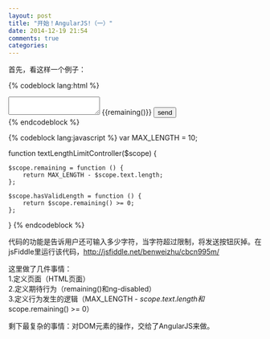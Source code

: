 ```yaml
---
layout: post
title: "开始！AngularJS!（一）"
date: 2014-12-19 21:54
comments: true
categories: 
---
```

首先，看这样一个例子：

{% codeblock lang:html %}
<body ng-app>
    <div ng-controller="textLengthLimitController">
        <textarea ng-model="text"></textarea> <span>{{remaining()}}</span>
        <input type="button" ng-disabled="!hasValidLength()" value="send" />
    </div>
</body>
{% endcodeblock %}

{% codeblock lang:javascript %}
var MAX_LENGTH = 10;

function textLengthLimitController($scope) {

    $scope.remaining = function () {
        return MAX_LENGTH - $scope.text.length;
    };

    $scope.hasValidLength = function () {
        return $scope.remaining() >= 0;
    };

}
{% endcodeblock %}

代码的功能是告诉用户还可输入多少字符，当字符超过限制，将发送按钮灰掉。在jsFiddle里运行该代码，http://jsfiddle.net/benweizhu/cbcn995m/

这里做了几件事情：  
1.定义页面（HTML页面）  
2.定义期待行为（remaining()和ng-disabled）  
3.定义行为发生的逻辑（MAX_LENGTH - $scope.text.length和$scope.remaining() >= 0）  

剩下最复杂的事情：对DOM元素的操作，交给了AngularJS来做。


